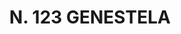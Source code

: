 ---
title: "N. 123 GENESTELA"
plant-name: "N. 123"
plant-number: "123"
plant-img1: "/assets/img/plant123_verso.jpg"
plant-img2: "/assets/img/plant123.jpg"
plant-xml: "/assets/xml/plant123.xml"
plant-title: "N. 123 GENESTELA"
plant-taxon-link: ""
plant-taxon-content: ""
layout: single-xml
---